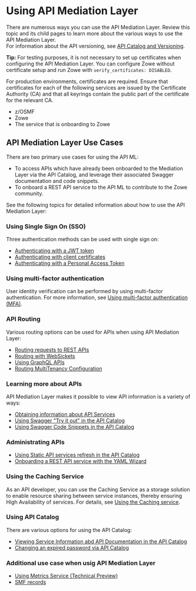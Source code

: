 # Using API Mediation Layer

There are numerous ways you can use the API Mediation Layer. Review this topic and its child pages to learn more about the various ways to use the API Mediation Layer.  
For information about the API versioning, see [API Catalog and Versioning](../../extend/extend-apiml/api-mediation-versioning.md).

**Tip:** 
For testing purposes, it is not necessary to set up certificates when configuring the API Mediation Layer. You can configure Zowe without certificate setup and run Zowe with `verify_certificates: DISABLED`.  

For production environments, certificates are required. Ensure that certificates for each of the following services are issued by the Certificate Authority (CA) and that all keyrings contain the public part of the certificate for the relevant CA.  

* z/OSMF
* Zowe
* The service that is onboarding to Zowe

## API Mediation Layer Use Cases

There are two primary use cases for using the API ML:

* To access APIs which have already been onboarded to the Mediation Layer via the API Catalog, and leverage their associated Swagger documentation and code snippets. 
* To onboard a REST API service to the API ML to contribute to the Zowe community.

See the following topics for detailed information about how to use the API Mediation Layer:  

### Using Single Sign On (SSO)

Three authentication methods can be used with single sign on:

* [Authenticating with a JWT token](../authenticating-with-jwt-token)
* [Authenticating with client certificates](../authenticating-with-client-certificates)
* [Authenticating with a Personal Access Token](./authenticating-with-personal-access-token)

### Using multi-factor authentication

User identity verification can be performed by using multi-factor authentication. For more information, see [Using multi-factor authentication (MFA)](./using-multi-factor-authentication).

### API Routing

Various routing options can be used for APIs when using API Mediation Layer:

* [Routing requests to REST APIs](./routing-requests-to-rest-apis)
* [Routing with WebSickets](../routing-with-websockets)
* [Using GraphQL APIs](use-graphql-api)
* [Routing MultiTenancy Configuration](./api-mediation-multi-tenancy)

### Learning more about APIs 

API Mediation Layer makes it possible to view API information is a variety of ways:

* [Obtaining information about API Services](../obtaining-information-about-api-services)
* [Using Swagger "Try it out" in the API Catalog](../api-mediation-swagger-try-it-out)
* [Using Swagger Code Snippets in the API Catalog](../api-mediation-swagger-code-snippets)

### Administrating APIs

* [Using Static API services refresh in the API Catalog](../api-mediation-static-api-refresh)
* [Onboarding a REST API service with the YAML Wizard](../onboard-wizard)

### Using the Caching Service

As an API developer, you can use the Caching Service as a storage solution to enable resource sharing between service instances, thereby ensuring High Availability of services. For details, see [Using the Caching service](./api-mediation-caching-service).

### Using API Catalog

There are various options for using the API Catalog:

* [Viewing Service Information abd API Documentation in the API Catalog](../api-mediation-view-service-information-and-api-doc)
* [Changing an expired password via API Catalog](../api-mediation-change-password-via-catalog)

### Additional use case when usig API Mediation Layer

* [Using Metrics Service (Technical Preview)](../api-mediation-metrics-service)
* [SMF records](./api-mediation-smf)

